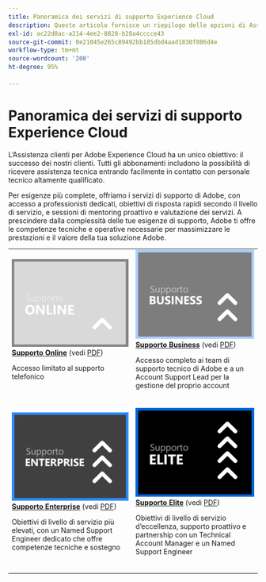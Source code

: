 ```yaml
---
title: Panoramica dei servizi di supporto Experience Cloud
description: Questo articolo fornisce un riepilogo delle opzioni di Assistenza clienti per Adobe Experience Cloud. Le opzioni disponibili sono Online, Business, Enterprise ed Elite.
exl-id: ac22d8ac-a214-4ee2-8828-b28a4cccce43
source-git-commit: 0e21045e265c89492bb185dbd4aad1830f086d4e
workflow-type: tm+mt
source-wordcount: '200'
ht-degree: 95%

---
```


# Panoramica dei servizi di supporto Experience Cloud

L’Assistenza clienti per Adobe Experience Cloud ha un unico obiettivo: il successo dei nostri clienti. Tutti gli abbonamenti includono la possibilità di ricevere assistenza tecnica entrando facilmente in contatto con personale tecnico altamente qualificato.

Per esigenze più complete, offriamo i servizi di supporto di Adobe, con accesso a professionisti dedicati, obiettivi di risposta rapidi secondo il livello di servizio, e sessioni di mentoring proattivo e valutazione dei servizi. A prescindere dalla complessità delle tue esigenze di supporto, Adobe ti offre le competenze tecniche e operative necessarie per massimizzare le prestazioni e il valore della tua soluzione Adobe.

<table style="table-layout:fixed">
<tr>
  <td>
    <a href="online.md">
    <img alt="Online" src="assets/OnlineSupportThumbnail.png"/>
    </a>
    <div>
    <a href="online.md"><strong>Supporto Online</strong></a> (vedi <a href="assets/OnlineSupportDatasheet.pdf" target="_blank">PDF</a>)
    </div>
    <p>Accesso limitato al supporto telefonico</p>
    <br>
  </td>
  <td>
    <a href="business.md">
      <img alt="Business" src="assets/BusinessSupportThumbnail.png">
    </a>
    <div>
    <a href="business.md"><strong>Supporto Business</strong></a> (vedi <a href="assets/BusinessSupportDatasheet.pdf" target="_blank">PDF</a>)
    </div>
    <p>Accesso completo ai team di supporto tecnico di Adobe e a un Account Support Lead per la gestione del proprio account</p>
    <br>
  </td>
</tr>
<tr>
  <td>
    <a href="enterprise.md">
    <img alt="Enterprise" src="assets/EnterpriseSupportThumbnail.png"/>
    </a>
    <div>
    <a href="enterprise.md"><strong>Supporto Enterprise</strong></a> (vedi <a href="assets/EnterpriseSupportDatasheet.pdf" target="_blank">PDF</a>)
    </div>
    <p>Obiettivi di livello di servizio più elevati, con un Named Support Engineer dedicato che offre competenze tecniche e sostegno</p>
    <br>
  </td>
  <td>
    <a href="elite.md">
      <img alt="Elite" src="assets/EliteSupportThumbnail.png">
    </a>
    <div>
    <a href="elite.md"><strong>Supporto Elite</strong></a> (vedi <a href="assets/EliteSupportDatasheet.pdf" target="_blank">PDF</a>)
    </div>
    <p>Obiettivi di livello di servizio d’eccellenza, supporto proattivo e partnership con un Technical Account Manager e un Named Support Engineer</p>
    <br>
  </td>
</tr>
</table>

